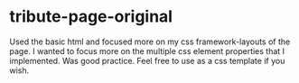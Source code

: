 # tribute-page-original
Used the basic html and focused more on my css framework-layouts of the page.
I wanted to focus more on the multiple css element properties that I implemented. Was good practice. Feel free
to use as a css template if you wish.
